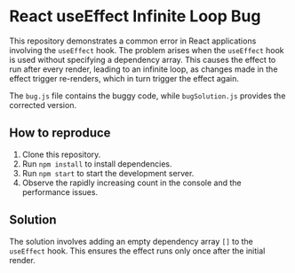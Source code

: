 # React useEffect Infinite Loop Bug

This repository demonstrates a common error in React applications involving the `useEffect` hook.  The problem arises when the `useEffect` hook is used without specifying a dependency array. This causes the effect to run after every render, leading to an infinite loop, as changes made in the effect trigger re-renders, which in turn trigger the effect again.

The `bug.js` file contains the buggy code, while `bugSolution.js` provides the corrected version.

## How to reproduce

1. Clone this repository.
2. Run `npm install` to install dependencies.
3. Run `npm start` to start the development server. 
4. Observe the rapidly increasing count in the console and the performance issues.

## Solution

The solution involves adding an empty dependency array `[]` to the `useEffect` hook. This ensures the effect runs only once after the initial render.